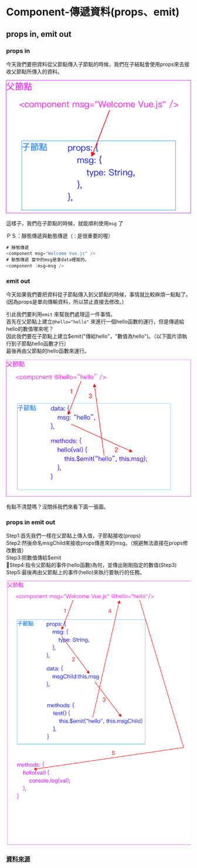 # Component-傳遞資料\(props、emit\)

## props in, emit out

### props in

今天我們要把資料從父節點傳入子節點的時候，我們在子結點會使用props來去接收父節點所傳入的資料。

![](../.gitbook/assets/props%20%281%29.png)

這樣子，我們在子節點的時候，就能順利使用`msg` 了

ＰＳ：靜態傳遞與動態傳遞（`：`是很重要的喔）

```javascript
# 靜態傳遞
<component msg="Welcome Vue.js" />
# 動態傳遞 當中的msg是拿data裡面的。
<component :msg=msg />
```

### emit out

今天如果我們要把資料從子節點傳入到父節點的時候，事情就比較麻煩一點點了。\(因為props是單向傳輸資料，所以禁止直接去修改。\)

引此我們要利用`emit` 來幫我們處理這一件事情。  
首先在父節點上建立`@hello="hello"` 來進行一個hello函數的運行，但是傳遞給hello的數值哪來呢？  
因此我們要在子節點上建立$emit\("傳給hello"，"數值為hello"\)。（以下圖片須執行到子節點hello函數才行）  
最後再由父節點的hello函數來運行。

![](../.gitbook/assets/emit.png)

有點不清楚嗎？沒關係我們來看下面一張圖。

### props in emit out

Step1:首先我們一樣在父節點上傳入值，子節點接收\(props\)  
Step2:然後命名msgChild來接收props傳進來的msg。（規避無法直接在props修改數值）  
Step3:把數值傳給$emit  
Step4:指令父節點的事件\(hello函數\)為何，並傳出剛剛指定的數值\(Step3\)  
Step5:最後再由父節點上的事件\(hello\)來執行要執行的任務。

![](../.gitbook/assets/emit%20%281%29.png)





### [資料來源](https://ithelp.ithome.com.tw/articles/10223518)

